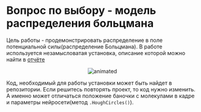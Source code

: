 # Вопрос по выбору - модель распределения больцмана

Цель работы - продемонстрировать распределение в поле потенциальной силы(распределение Больцмана). В работе используется незамысловатая установка, описание которой можно найти в [отчёте](https://github.com/ShmakovVladimir/Labs/blob/master/%D0%A2%D0%B5%D1%80%D0%BC%D0%BE%D0%B4%D0%B8%D0%BD%D0%B0%D0%BC%D0%B8%D0%BA%D0%B0/%D0%92%D0%9F%D0%92/%D0%9E%D0%A2%D0%A7%D0%95%D0%A2.pdf)


<p align="center">
  <img src="https://github.com/ShmakovVladimir/Labs/blob/master/%D0%A2%D0%B5%D1%80%D0%BC%D0%BE%D0%B4%D0%B8%D0%BD%D0%B0%D0%BC%D0%B8%D0%BA%D0%B0/%D0%92%D0%9F%D0%92/IMAGES/demonstration.gif" alt="animated" />
</p>


Код, необходимый для работы установки может быть найдет в репозитории. Если решитесь повторять проект, то код нужно изменить. А именно может отличаться положение баночки с молекулами в кадре и параметры нейросети(метод `.HoughCircles()`).